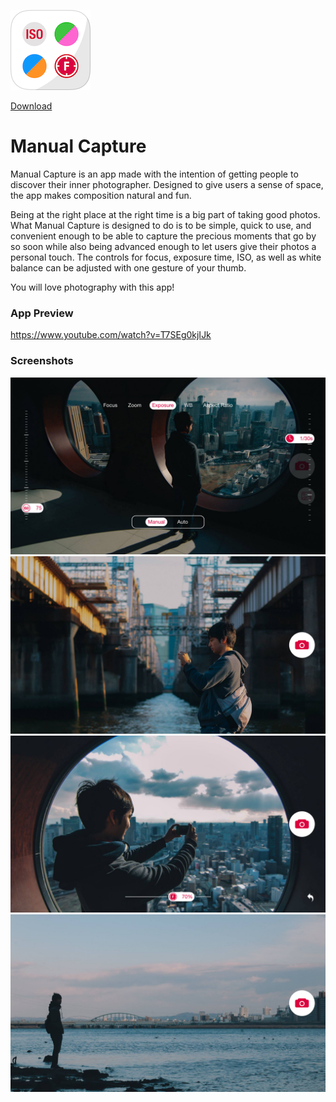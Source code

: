 ![icon](docs/icon.png)

[Download](https://itunes.apple.com/us/app/manual-capture/id1033453019?mt=8)
# Manual Capture
Manual Capture is an app made with the intention of getting people to discover their inner photographer. Designed to give users a sense of space, the app makes composition natural and fun.

Being at the right place at the right time is a big part of taking good photos. What Manual Capture is designed to do is to be simple, quick to use, and convenient enough to be able to capture the precious moments that go by so soon while also being advanced enough to let users give their photos a personal touch. The controls for focus, exposure time, ISO, as well as white balance can be adjusted with one gesture of your thumb.

You will love photography with this app!
### App Preview
https://www.youtube.com/watch?v=T7SEg0kjIJk
### Screenshots
![screenshot 1](docs/iPhoneScreen0.jpg)
![screenshot 1](docs/iPhoneScreen1.jpg)
![screenshot 1](docs/iPhoneScreen2.jpg)
![screenshot 1](docs/iPhoneScreen3.jpg)
